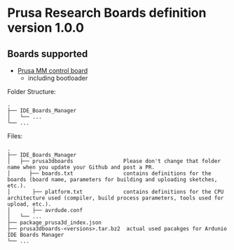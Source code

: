 # Prusa Research Boards definition version 1.0.0

## Boards supported
- [Prusa MM control board](https://github.com/prusa3d/MM-control-2.0)
  - including bootloader


Folder Structure:

    .
    ├── IDE_Boards_Manager
    │   └── ... 
    └── ...
    
Files:

    .
    ├── IDE_Boards_Manager
    │   ├── prusa3dboards                Please don't change that folder name when you update your Github and post a PR.
    │      ├── boards.txt                contains definitions for the boards (board name, parameters for building and uploading sketches, etc.). 
    │       ├── platform.txt             contains definitions for the CPU architecture used (compiler, build process parameters, tools used for upload, etc.).
    │       ├── avrdude.conf       
    │   └── ...
    ├── package_prusa3d_index.json
    ├── prusa3dboards-<versions>.tar.bz2  actual used pacakges for Ardunio IDE Boards Manager
    └── ...
